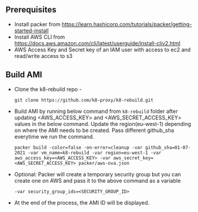 ## Prerequisites

- Install packer from https://learn.hashicorp.com/tutorials/packer/getting-started-install
- Install AWS CLI from https://docs.aws.amazon.com/cli/latest/userguide/install-cliv2.html
- AWS Access Key and Secret key of an IAM user with access to ec2 and read/write access to s3

## Build AMI

- Clone the k8-rebuild repo - 
    ```
    git clone https://github.com/k8-proxy/k8-rebuild.git
    ```
- Build AMI by running below command from `k8-rebuild` folder after updating <AWS_ACCESS_KEY> and <AWS_SECRET_ACCESS_KEY> values in the below command. Update the region(eu-west-1) depending on where the AMI needs to be created. Pass different github_sha everytime we run the command.
    ```
    packer build -color=false -on-error=cleanup -var github_sha=01-07-2021 -var vm_name=k8-rebuild -var region=eu-west-1 -var aws_access_key=<AWS_ACCESS_KEY> -var aws_secret_key=<AWS_SECRET_ACCESS_KEY> packer/aws-ova.json
    ```
- Optional: Packer will create a temporary security group but you can create one on AWS and pass it to the above command as a variable
    ```
    -var security_group_ids=<SECURITY_GROUP_ID>
    ```
- At the end of the process, the AMI ID will be displayed.
